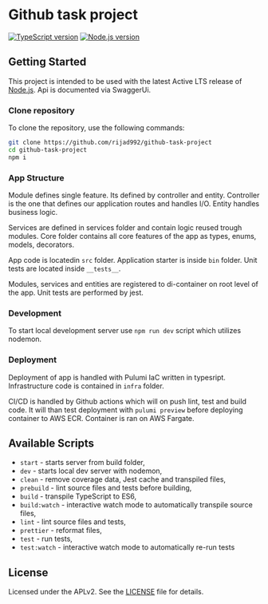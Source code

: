 # Github task project

[![TypeScript version][ts-badge]][typescript-4-7]
[![Node.js version][nodejs-badge]][nodejs]

## Getting Started

This project is intended to be used with the latest Active LTS release of [Node.js][nodejs].
Api is documented via SwaggerUi.

### Clone repository

To clone the repository, use the following commands:

```sh
git clone https://github.com/rijad992/github-task-project
cd github-task-project
npm i
```

### App Structure

Module defines single feature.
Its defined by controller and entity.
Controller is the one that defines our application routes and handles I/O.
Entity handles business logic.

Services are defined in services folder and contain logic reused trough modules.
Core folder contains all core features of the app as types, enums, models, decorators.

App code is locatedin `src` folder. Application starter is inside `bin` folder.
Unit tests are located inside `__tests__`.

Modules, services and entities are registered to di-container on root level of the app.
Unit tests are performed by jest.

### Development

To start local development server use `npm run dev` script which utilizes nodemon.

### Deployment

Deployment of app is handled with Pulumi IaC written in typesript.
Infrastructure code is contained in `infra` folder.

CI/CD is handled by Github actions which will on push lint, test and build code.
It will than test deployment with `pulumi preview` before deploying container to AWS ECR.
Container is ran on AWS Fargate.

## Available Scripts

- `start` - starts server from build folder,
- `dev` - starts local dev server with nodemon,
- `clean` - remove coverage data, Jest cache and transpiled files,
- `prebuild` - lint source files and tests before building,
- `build` - transpile TypeScript to ES6,
- `build:watch` - interactive watch mode to automatically transpile source files,
- `lint` - lint source files and tests,
- `prettier` - reformat files,
- `test` - run tests,
- `test:watch` - interactive watch mode to automatically re-run tests

## License

Licensed under the APLv2. See the [LICENSE](https://github.com/jsynowiec/node-typescript-boilerplate/blob/main/LICENSE) file for details.

[ts-badge]: https://img.shields.io/badge/TypeScript-4.7-blue.svg
[nodejs-badge]: https://img.shields.io/badge/Node.js->=%2016.13-blue.svg
[nodejs]: https://nodejs.org/dist/latest-v14.x/docs/api/
[gha-badge]: https://github.com/jsynowiec/node-typescript-boilerplate/actions/workflows/nodejs.yml/badge.svg
[gha-ci]: https://github.com/jsynowiec/node-typescript-boilerplate/actions/workflows/nodejs.yml
[typescript]: https://www.typescriptlang.org/
[typescript-4-7]: https://devblogs.microsoft.com/typescript/announcing-typescript-4-7/
[license-badge]: https://img.shields.io/badge/license-APLv2-blue.svg
[license]: https://github.com/jsynowiec/node-typescript-boilerplate/blob/main/LICENSE
[jest]: https://facebook.github.io/jest/
[eslint]: https://github.com/eslint/eslint
[wiki-js-tests]: https://github.com/jsynowiec/node-typescript-boilerplate/wiki/Unit-tests-in-plain-JavaScript
[prettier]: https://prettier.io
[volta]: https://volta.sh
[volta-getting-started]: https://docs.volta.sh/guide/getting-started
[volta-tomdale]: https://twitter.com/tomdale/status/1162017336699838467?s=20
[gh-actions]: https://github.com/features/actions
[repo-template-action]: https://github.com/jsynowiec/node-typescript-boilerplate/generate
[esm]: https://developer.mozilla.org/en-US/docs/Web/JavaScript/Guide/Modules
[sindresorhus-esm]: https://gist.github.com/sindresorhus/a39789f98801d908bbc7ff3ecc99d99c
[nodejs-esm]: https://nodejs.org/docs/latest-v16.x/api/esm.html
[ts47-esm]: https://devblogs.microsoft.com/typescript/announcing-typescript-4-7/#esm-nodejs
[editorconfig]: https://editorconfig.org
